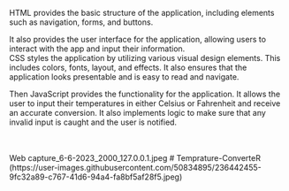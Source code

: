 HTML provides the basic structure of the application, including elements such as navigation, forms, and buttons.

It also provides the user interface for the application, allowing users to interact with the app and input their information. <br> CSS styles the application by utilizing various visual design elements. This includes colors, fonts, layout, and effects. It also ensures that the application looks presentable and is easy to read and navigate.
<br>

Then JavaScript provides the functionality for the application. It allows the user to input their temperatures in either Celsius or Fahrenheit and receive an accurate conversion. It also implements logic to make sure that any invalid input is caught and the user is notified.

<br>
<br>
Web capture_6-6-2023_2000_127.0.0.1.jpeg
# Temprature-ConverteR 
(https://user-images.githubusercontent.com/50834895/236442455-9fc32a89-c767-41d6-94a4-fa8bf5af28f5.jpeg)

